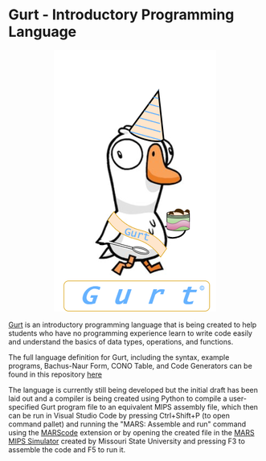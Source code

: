 # Gurt - Introductory Programming Language

   <p align="center">
     <img src="https://github.com/robertwood68/Gurt/blob/main/Logo%20Files/GurtLogo2.png?raw=true">
   </p>
   
[Gurt](https://github.com/robertwood68/Gurt) is an introductory programming language that is being created to help students who have no programming experience learn to write code easily and understand the basics of data types, operations, and functions.

The full language definition for Gurt, including the syntax, example programs, Bachus-Naur Form, CONO Table, and Code Generators can be found in this repository [here](https://github.com/robertwood68/Gurt/blob/main/Language%20Description/Language%20Description%20-%20Gurt.pdf)

The language is currently still being developed but the initial draft has been laid out and a compiler is being created using Python to compile a user-specified Gurt program file to an equivalent MIPS assembly file, which then can be run in Visual Studio Code by pressing Ctrl+Shift+P (to open command pallet) and running the "MARS: Assemble and run" command using the [MARScode](https://marketplace.visualstudio.com/items?itemName=akainth015.marscode) extension or by opening the created file in the [MARS MIPS Simulator](https://courses.missouristate.edu/kenvollmar/mars/download.htm) created by Missouri State University and pressing F3 to assemble the code and F5 to run it.
